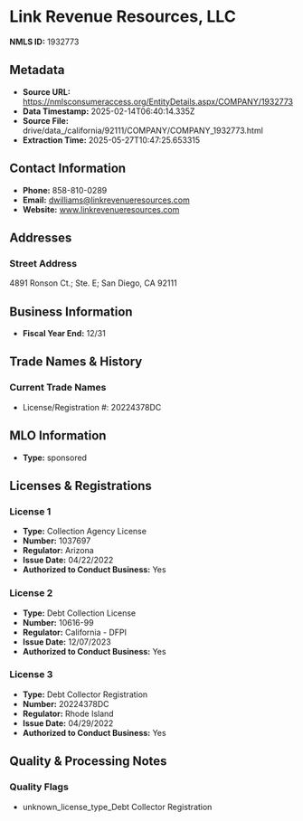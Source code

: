 # Link Revenue Resources, LLC

**NMLS ID:** 1932773

## Metadata
- **Source URL:** https://nmlsconsumeraccess.org/EntityDetails.aspx/COMPANY/1932773
- **Data Timestamp:** 2025-02-14T06:40:14.335Z
- **Source File:** drive/data_/california/92111/COMPANY/COMPANY_1932773.html
- **Extraction Time:** 2025-05-27T10:47:25.653315

## Contact Information
- **Phone:** 858-810-0289
- **Email:** dwilliams@linkrevenueresources.com
- **Website:** www.linkrevenueresources.com

## Addresses
### Street Address
4891 Ronson Ct.; Ste. E; San Diego, CA 92111

## Business Information
- **Fiscal Year End:** 12/31

## Trade Names & History
### Current Trade Names
- License/Registration #: 20224378DC

## MLO Information
- **Type:** sponsored

## Licenses & Registrations

### License 1
- **Type:** Collection Agency License
- **Number:** 1037697
- **Regulator:** Arizona
- **Issue Date:** 04/22/2022
- **Authorized to Conduct Business:** Yes

### License 2
- **Type:** Debt Collection License
- **Number:** 10616-99
- **Regulator:** California - DFPI
- **Issue Date:** 12/07/2023
- **Authorized to Conduct Business:** Yes

### License 3
- **Type:** Debt Collector Registration
- **Number:** 20224378DC
- **Regulator:** Rhode Island
- **Issue Date:** 04/29/2022
- **Authorized to Conduct Business:** Yes

## Quality & Processing Notes
### Quality Flags
- unknown_license_type_Debt Collector Registration
